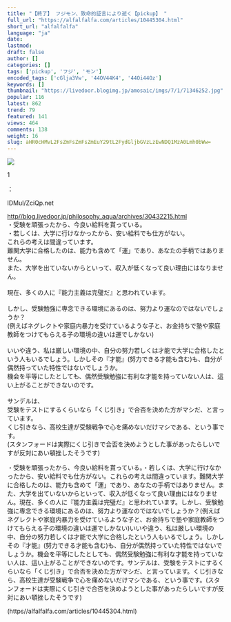 ```yaml
---
title: "【終了】 フジモン、致命的証言により逝く【pickup】 "
full_url: "https://alfalfalfa.com/articles/10445304.html"
short_url: "alfalfalfa"
language: "ja"
date: 
lastmod: 
draft: false
author: []
categories: []
tags: ['pickup', 'フジ', 'モン']
encoded_tags: ['cGlja3Vw', '44OV44K4', '44Oi44Oz']
keywords: []
thumbnail: "https://livedoor.blogimg.jp/amosaic/imgs/7/1/71346252.jpg"
popular: 116
latest: 862
trend: 79
featured: 141
views: 464
comments: 138
weight: 16
slug: aHR0cHMvL2FsZmFsZmFsZmEuY29tL2FydGljbGVzLzEwNDQ1MzA0Lmh0bWw=
---
```


![](https://livedoor.blogimg.jp/amosaic/imgs/7/1/71346252.jpg)

<div><p class='res_info'><p class='res_num'>1</p>：<p class='res_name'></p><p class='res_matome'><p class='res_id'>IDMul/ZciQp.net</p></p></p><a href='http//blog.livedoor.jp/philosophy_aqua/archives/30432215.html' target='_blank' rel='nofollow'>http//blog.livedoor.jp/philosophy_aqua/archives/30432215.html</a><br> ・受験を頑張ったから、今良い給料を貰っている。<br> ・若しくは、大学に行けなかったから、安い給料でも仕方がない。<br> これらの考えは間違っています。<br> 難関大学に合格したのは、能力も含めて「運」であり、あなたの手柄ではありません。<br> また、大学を出ていないからといって、収入が低くなって良い理由にはなりません。<br> <br> 現在、多くの人に『能力主義は完璧だ』と思われています。<br> <br> しかし、受験勉強に専念できる環境にあるのは、努力より運なのではないでしょうか？<br> (例えばネグレクトや家庭内暴力を受けているような子と、お金持ちで塾や家庭教師をつけてもらえる子の環境の違いは運でしかない)<br> <br> いいや違う、私は厳しい環境の中、自分の努力若しくは才能で大学に合格したという人もいるでしょう。しかしその『才能』(努力できる才能も含む)も、自分が偶然持っていた特性ではないでしょうか。<br> 機会を平等にしたとしても、偶然受験勉強に有利な才能を持っていない人は、這い上がることができないのです。<br> <br> サンデルは、<br> 受験をテストにするくらいなら「くじ引き」で合否を決めた方がマシだ、と言っています。<br> くじ引きなら、高校生達が受験戦争で心を痛めないだけマシである、という事です。<br> (スタンフォードは実際にくじ引きで合否を決めようとした事があったらしいですが反対にあい頓挫したそうです)<p>・受験を頑張ったから、今良い給料を貰っている。・若しくは、大学に行けなかったから、安い給料でも仕方がない。これらの考えは間違っています。難関大学に合格したのは、能力も含めて「運」であり、あなたの手柄ではありません。また、大学を出ていないからといって、収入が低くなって良い理由にはなりません。現在、多くの人に『能力主義は完璧だ』と思われています。しかし、受験勉強に専念できる環境にあるのは、努力より運なのではないでしょうか？(例えばネグレクトや家庭内暴力を受けているような子と、お金持ちで塾や家庭教師をつけてもらえる子の環境の違いは運でしかない)いいや違う、私は厳しい環境の中、自分の努力若しくは才能で大学に合格したという人もいるでしょう。しかしその『才能』(努力できる才能も含む)も、自分が偶然持っていた特性ではないでしょうか。機会を平等にしたとしても、偶然受験勉強に有利な才能を持っていない人は、這い上がることができないのです。サンデルは、受験をテストにするくらいなら「くじ引き」で合否を決めた方がマシだ、と言っています。くじ引きなら、高校生達が受験戦争で心を痛めないだけマシである、という事です。(スタンフォードは実際にくじ引きで合否を決めようとした事があったらしいですが反対にあい頓挫したそうです)</p></div>

(https//alfalfalfa.com/articles/10445304.html)
